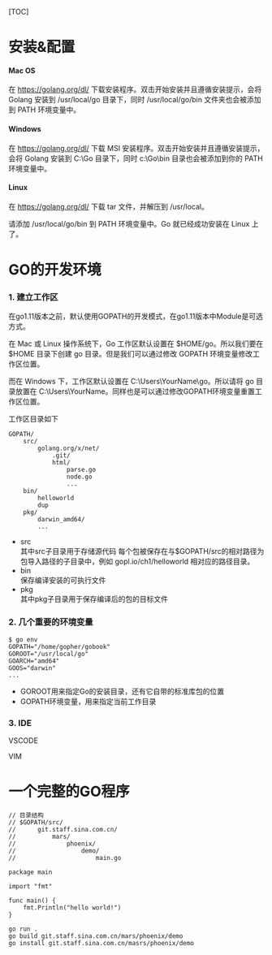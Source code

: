 [TOC]

# 安装&配置
#### Mac OS

在 https://golang.org/dl/ 下载安装程序。双击开始安装并且遵循安装提示，会将 Golang 安装到 /usr/local/go 目录下，同时 /usr/local/go/bin 文件夹也会被添加到 PATH 环境变量中。

#### Windows

在 https://golang.org/dl/ 下载 MSI 安装程序。双击开始安装并且遵循安装提示，会将 Golang 安装到 C:\Go 目录下，同时 c:\Go\bin 目录也会被添加到你的 PATH 环境变量中。

#### Linux
在 https://golang.org/dl/ 下载 tar 文件，并解压到 /usr/local。

请添加 /usr/local/go/bin 到 PATH 环境变量中。Go 就已经成功安装在 Linux 上了。


# GO的开发环境

### 1. 建立工作区
在go1.11版本之前，默认使用GOPATH的开发模式，在go1.11版本中Module是可选方式。

在 Mac 或 Linux 操作系统下，Go 工作区默认设置在 $HOME/go。所以我们要在 $HOME 目录下创建 go 目录。但是我们可以通过修改 GOPATH 环境变量修改工作区位置。

而在 Windows 下，工作区默认设置在 C:\Users\YourName\go。所以请将 go 目录放置在 C:\Users\YourName。同样也是可以通过修改GOPATH环境变量重置工作区位置。

工作区目录如下

```
GOPATH/
    src/
        golang.org/x/net/
            .git/
            html/
                parse.go
                node.go
                ...
    bin/
        helloworld
        dup
    pkg/
        darwin_amd64/
        ...
```

- src<br>
    其中src子目录用于存储源代码
    每个包被保存在与$GOPATH/src的相对路径为包导入路径的子目录中，例如 gopl.io/ch1/helloworld 相对应的路径目录。
- bin<br>
    保存编译安装的可执行文件
- pkg<br>
    其中pkg子目录用于保存编译后的包的目标文件
    

### 2. 几个重要的环境变量

```
$ go env
GOPATH="/home/gopher/gobook"
GOROOT="/usr/local/go"
GOARCH="amd64"
GOOS="darwin"
...
```

- GOROOT用来指定Go的安装目录，还有它自带的标准库包的位置
- GOPATH环境变量，用来指定当前工作目录

### 3. IDE
VSCODE

VIM


# 一个完整的GO程序

```
// 目录结构
// $GOPATH/src/
//      git.staff.sina.com.cn/
//          mars/
//              phoenix/
//                  demo/
//                      main.go

package main

import "fmt"

func main() {
    fmt.Println("hello world!")
}
```


```
go run .
go build git.staff.sina.com.cn/mars/phoenix/demo
go install git.staff.sina.com.cn/masrs/phoenix/demo
```

